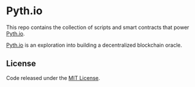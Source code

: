 # Pyth.io

This repo contains the collection of scripts and smart contracts that power [Pyth.io](http://pyth.io).

[Pyth.io](http://pyth.io) is an exploration into building a decentralized blockchain oracle.

## License
Code released under the [MIT License](https://github.com/Pyth.io/LICENSE).
